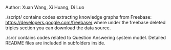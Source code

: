 Author: Xuan Wang, Xi Huang, Di Luo

./script/ contains codes extracting knowledge graphs from Freebase: https://developers.google.com/freebase/ where under the freebase deleted triples section you can download the data source.

./src/ contains codes related to Question Answering system model. Detailed README files are included in subfolders inside.
